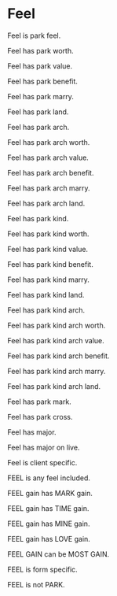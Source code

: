 # Feel

Feel is park feel.

Feel has park worth.

Feel has park value.

Feel has park benefit.

Feel has park marry.

Feel has park land.

Feel has park arch.

Feel has park arch worth.

Feel has park arch value.

Feel has park arch benefit.

Feel has park arch marry.

Feel has park arch land.

Feel has park kind.

Feel has park kind worth.

Feel has park kind value.

Feel has park kind benefit.

Feel has park kind marry.

Feel has park kind land.

Feel has park kind arch.

Feel has park kind arch worth.

Feel has park kind arch value.

Feel has park kind arch benefit.

Feel has park kind arch marry.

Feel has park kind arch land.

Feel has park mark.

Feel has park cross.

Feel has major.

Feel has major on live.

Feel is client specific.

FEEL is any feel included.

FEEL gain has MARK gain.

FEEL gain has TIME gain.

FEEL gain has MINE gain.

FEEL gain has LOVE gain.

FEEL GAIN can be MOST GAIN.

FEEL is form specific.

FEEL is not PARK.
